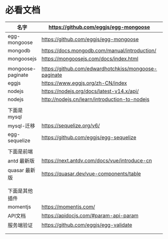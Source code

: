 
# 必看文档

| 名字              | https://github.com/eggjs/egg-mongoose                |      |      |
| ----------------- | ---------------------------------------------------- | ---- | ---- |
| egg-mongoose      | https://github.com/eggjs/egg-mongoose                |      |      |
| mongodb           | https://docs.mongodb.com/manual/introduction/        |      |      |
| mongoosejs        | https://mongoosejs.com/docs/index.html               |      |      |
|                   |                                                      |      |      |
| mongoose-paginate | https://github.com/edwardhotchkiss/mongoose-paginate |      |      |
| eggjs             | https://www.eggjs.org/zh-CN/index                    |      |      |
| nodejs            | https://nodejs.org/docs/latest-v14.x/api/            |      |      |
| nodejs            | http://nodejs.cn/learn/introduction-to-nodejs        |      |      |
|                   |                                                      |      |      |
| 下面是mysql       |                                                      |      |      |
| mysql-迁移        | https://sequelize.org/v6/                            |      |      |
| egg-sequelize     | https://github.com/eggjs/egg-sequelize               |      |      |
|                   |                                                      |      |      |
| 下面是前端        |                                                      |      |      |
| antd 最新版       | https://next.antdv.com/docs/vue/introduce-cn         |      |      |
| quasar 最新版     | https://quasar.dev/vue-components/table              |      |      |
|                   |                                                      |      |      |
|                   |                                                      |      |      |
| 下面是其他插件    |                                                      |      |      |
| momentjs          | https://momentjs.com/                                |      |      |
|      API文档             |  https://apidocjs.com/#param-api-param                                                    |      |      |
| 服务端验证 | https://github.com/eggjs/egg-validate | | |
|  |  | | |
|  |  | | |





